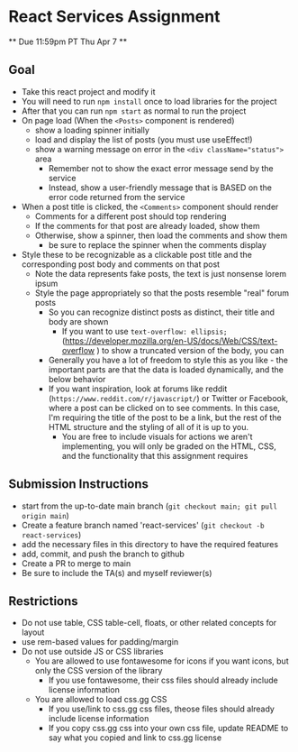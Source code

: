 # React Services Assignment

** Due 11:59pm PT Thu Apr 7 **

## Goal

- Take this react project and modify it
- You will need to run `npm install` once to load libraries for the project
- After that you can run `npm start` as normal to run the project
- On page load (When the `<Posts>` component is rendered)
  - show a loading spinner initially
  - load and display the list of posts (you must use useEffect!)
  - show a warning message on error in the `<div className="status">` area
    - Remember not to show the exact error message send by the service
    - Instead, show a user-friendly message that is BASED on the error code returned from the service
- When a post title is clicked, the `<Comments>` component should render
  - Comments for a different post should top rendering
  - If the comments for that post are already loaded, show them
  - Otherwise, show a spinner, then load the comments and show them
    - be sure to replace the spinner when the comments display
- Style these to be recognizable as a clickable post title and the corresponding post body and comments on that post 
  - Note the data represents fake posts, the text is just nonsense lorem ipsum
  - Style the page appropriately so that the posts resemble "real" forum posts
    - So you can recognize distinct posts as distinct, their title and body are shown
      - If you want to use `text-overflow: ellipsis;` (https://developer.mozilla.org/en-US/docs/Web/CSS/text-overflow ) to show a truncated version of the body, you can
    - Generally you have a lot of freedom to style this as you like - the important parts are that the data is loaded dynamically, and the below behavior
    - If you want inspiration, look at forums like reddit (`https://www.reddit.com/r/javascript/`) or Twitter or Facebook, where a post can be clicked on to see comments. In this case, I'm requiring the title of the post to be a link, but the rest of the HTML structure and the styling of all of it is up to you.
      - You are free to include visuals for actions we aren't implementing, you will only be graded on the HTML, CSS, and the functionality that this assignment requires

## Submission Instructions

* start from the up-to-date main branch (`git checkout main; git pull origin main`)
* Create a feature branch named 'react-services' (`git checkout -b react-services`)
* add the necessary files in this directory to have the required features
* add, commit, and push the branch to github
* Create a PR to merge to main
* Be sure to include the TA(s) and myself reviewer(s)

## Restrictions

- Do not use table, CSS table-cell, floats, or other related concepts for layout
- use rem-based values for padding/margin
- Do not use outside JS or CSS libraries
  - You are allowed to use fontawesome for icons if you want icons, but only the CSS version of the library
    - If you use fontawesome, their css files should already include license information
  - You are allowed to load css.gg CSS
    - If you use/link to css.gg css files, theose files should already include license information
    - If you copy css.gg css into your own css file, update README to say what you copied and link to css.gg license

